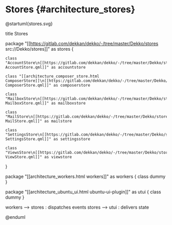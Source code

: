 # Stores {#architecture_stores}

@startuml{stores.svg}

title Stores

package "[[https://gitlab.com/dekkan/dekko/-/tree/master/Dekko/stores src://Dekko/stores]]" as stores {

    class "AccountStore\n[[https://gitlab.com/dekkan/dekko/-/tree/master/Dekko/stores/Accounts/AccountStore.qml AccountStore.qml]]" as accountstore 

    class "[[architecture_composer_store.html ComposerStore]]\n[[https://gitlab.com/dekkan/dekko/-/tree/master/Dekko/stores/Composer/ComposerStore.qml ComposerStore.qml]]" as composerstore 

    class "MailboxStore\n[[https://gitlab.com/dekkan/dekko/-/tree/master/Dekko/stores/Mail/MailboxStore.qml MailboxStore.qml]]" as mailboxstore 

    class "MailStore\n[[https://gitlab.com/dekkan/dekko/-/tree/master/Dekko/stores/Mail/MailStore.qml MailStore.qml]]" as mailstore 

    class "SettingsStore\n[[https://gitlab.com/dekkan/dekko/-/tree/master/Dekko/stores/Settings/SettingsStore.qml SettingsStore.qml]]" as settingsstore 

    class "ViewsStore\n[[https://gitlab.com/dekkan/dekko/-/tree/master/Dekko/stores/Views/ViewStore.qml ViewStore.qml]]" as viewstore 

}

package "[[architecture_workers.html workers]]" as workers {
    class dummy
}

package "[[architecture_ubuntu_ui.html ubuntu-ui-plugin]]" as utui {
    class dummy
}

workers --> stores : dispatches events
stores --> utui : delivers state

@enduml

